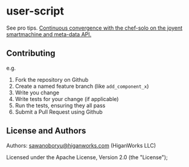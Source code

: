 user-script
=====

See pro tips. [Continuous convergence with the chef-solo on the joyent smartmachine and meta-data API.](https://coderwall.com/p/9gk3ag)


Contributing
------------

e.g.

1. Fork the repository on Github
2. Create a named feature branch (like `add_component_x`)
3. Write you change
4. Write tests for your change (if applicable)
5. Run the tests, ensuring they all pass
6. Submit a Pull Request using Github

License and Authors
-------------------
Authors: sawanoboryu@higanworks.com (HiganWorks LLC)

Licensed under the Apache License, Version 2.0 (the "License");